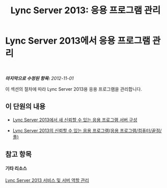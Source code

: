 ﻿---
title: 'Lync Server 2013: 응용 프로그램 관리'
TOCTitle: 응용 프로그램 관리
ms:assetid: 34d8bbd0-3010-4b5e-8846-7ae7a0753cbb
ms:mtpsurl: https://technet.microsoft.com/ko-kr/library/JJ688019(v=OCS.15)
ms:contentKeyID: 49885720
ms.date: 08/10/2015
mtps_version: v=OCS.15
ms.translationtype: HT
---

# Lync Server 2013에서 응용 프로그램 관리

 

_**마지막으로 수정된 항목:** 2012-11-01_

이 섹션의 절차에 따라 Lync Server 2013용 응용 프로그램을 관리합니다.

## 이 단원의 내용

  - [Lync Server 2013에서 새 신뢰할 수 있는 응용 프로그램 서버 구성](lync-server-2013-configure-a-new-trusted-application-server.md)

  - [Lync Server 2013의 신뢰할 수 있는 응용 프로그램(응용 프로그램/컴퓨터/끝점/풀)](lync-server-2013-trusted-applications-application-computer-endpoint-pool.md)

## 참고 항목

#### 기타 리소스

[Lync Server 2013 서비스 및 서버 역할 관리](lync-server-2013-managing-lync-server-services-and-server-roles.md)

